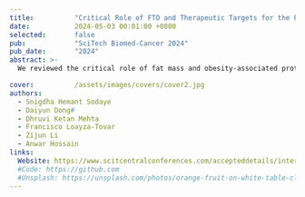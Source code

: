 ```yaml
---
title:          "Critical Role of FTO and Therapeutic Targets for the Prevention of Heart Failure"
date:           2024-05-03 00:01:00 +0800
selected:       false
pub:            "SciTech Biomed-Cancer 2024"
pub_date:       "2024"
abstract: >-
  We reviewed the critical role of fat mass and obesity-associated protein (FTO), an m6A demethylase, in regulating numerous diseases, including heart failure. It was evidenced that the FTO's involvement in m6A modification significantly affects cardiac functions, as revealed through in vitro and in vivo studies, elucidating that the alterations in m6A methylation, which FTO mediates, would influence myocardial cell functionality in humans and model organisms. Beyond heart failure, FTO's regulatory capacity extends to conditions such as asthma, hyperlipidemia, insulin resistance, and hypertension by modulating m6A levels, thereby affecting gene expression linked to critical heart health and disease pathways. Exploring FTO's structure through crystallography uncovers potential sites for targeted intervention. At the same time, genetic analyses reveal SNPs associated with an increased heart failure risk, suggesting a genetic predisposition that could guide personalized medicine. Targeting FTO for therapeutic intervention could regulate gene expression beneficial in heart failure and other diseases. This comprehensive examination of FTO's influence on m6A methylation and cardiac disease mechanisms is a foundational reference for future research. The findings suggest comprehensive investigations to validate therapeutic candidates targeting to combat myocardial infraction and associated heart-failure in the global population.

cover:          /assets/images/covers/cover2.jpg
authors:
  - Snigdha Hemant Sodaye
  - Daiyun Dong#
  - Dhruvi Ketan Mehta
  - Francisco Loayza-Tovar
  - Zijun Li
  - Anwar Hossain
links:
  Website: https://www.scitcentralconferences.com/accepteddetails/international-conference-on-biomedical-and-cancer-research-2024/2711
  #Code: https://github.com
  #Unsplash: https://unsplash.com/photos/orange-fruit-on-white-table-cloth-ISX_imp8t1o
---
```

